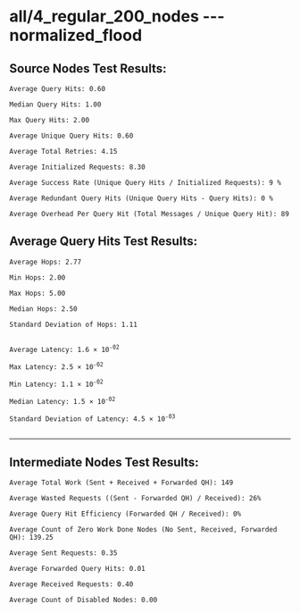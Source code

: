 # all/4_regular_200_nodes --- normalized_flood
## Source Nodes Test Results:
	Average Query Hits: 0.60

	Median Query Hits: 1.00

	Max Query Hits: 2.00

	Average Unique Query Hits: 0.60

	Average Total Retries: 4.15

	Average Initialized Requests: 8.30

	Average Success Rate (Unique Query Hits / Initialized Requests): 9 %

	Average Redundant Query Hits (Unique Query Hits - Query Hits): 0 %

	Average Overhead Per Query Hit (Total Messages / Unique Query Hit): 89



## Average Query Hits Test Results:
<pre><code>Average Hops: 2.77

Min Hops: 2.00

Max Hops: 5.00

Median Hops: 2.50

Standard Deviation of Hops: 1.11


Average Latency: 1.6 × 10<sup>-02</sup>

Max Latency: 2.5 × 10<sup>-02</sup>

Min Latency: 1.1 × 10<sup>-02</sup>

Median Latency: 1.5 × 10<sup>-02</sup>

Standard Deviation of Latency: 4.5 × 10<sup>-03</sup>

</code></pre>

---------------------------------------------
## Intermediate Nodes Test Results:

	Average Total Work (Sent + Received + Forwarded QH): 149

	Average Wasted Requests ((Sent - Forwarded QH) / Received): 26%

	Average Query Hit Efficiency (Forwarded QH / Received): 0%

	Average Count of Zero Work Done Nodes (No Sent, Received, Forwarded QH): 139.25

	Average Sent Requests: 0.35

	Average Forwarded Query Hits: 0.01

	Average Received Requests: 0.40

	Average Count of Disabled Nodes: 0.00

